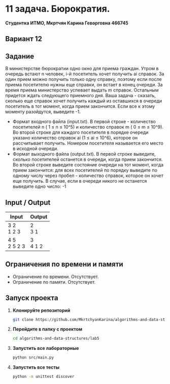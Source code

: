 # 11 задача. Бюрократия.
**Студентка ИТМО,  Мкртчян Карина Геворговна  466745**  

## Вариант 12

## Задание 
В министерстве бюрократии одно окно для приема граждан. Утром в очередь
встают n человек, i-й посетитель хочет получить ai справок. За один прием можно
получить только одну справку, поэтому если после приема посетителю нужны
еще справки, он встает в конец очереди. За время приема министерство успевает
выдать m справок. Остальным придется ждать следующего приемного дня. Ваша
задача - сказать, сколько еще справок хочет получить каждый из оставшихся
в очереди посетитель в тот момент, когда прием закончится. Если все к этому
моменту разойдутся, выведите -1.
- Формат входного файла (input.txt). В первой строке - количество посетителей n ( 1 ≤ n ≤ 10^5) и количество справок m ( 0 ≤ m ≤ 10^9).
Во второй строке для каждого посетителя в порядке очереди указано количество справок ai (1 ≤ ai ≤ 10^6), которое он рассчитывает получить.
Номером посетителя называется его место в исходной очереди.
- Формат выходного файла (output.txt). В первой строке выведите, сколько
посетителей останется в очереди, когда прием закончится. Во второй строке выведите состояние очереди на тот момент, когда прием закончится: для
всех посетителей по порядку выведите по одному числу через пробел - количество справок, которое он хочет еще получить. В случае, если в очереди
никого не останется выведите одно число: -1

## Input / Output 

| Input             | Output        |
|-------------------|---------------|
| 3 2 <br/> 1 2 3   | 2 <br/> 3 1   |
| 4 5 <br/> 2 5 2 3 | 3 <br/> 4 1 2 |

## Ограничения по времени и памяти

- Ограничение по времени. Отсутствует.
- Ограничение по памяти. Отсутствует.


## Запуск проекта
1. **Клонируйте репозиторий**
   ```bash
   git clone https://github.com/MkrtchyanKarina/algorithms-and-data-structures.git
   ```
2. **Перейдите в папку с проектом**
   ```bash
   cd algorithms-and-data-structures/lab5
   ```
3. **Запустить все лабораторные**
    ```bash
   python src/main.py
   ```
4. **Запустить все тесты**
    ```bash
   python -m unittest discover
   ```